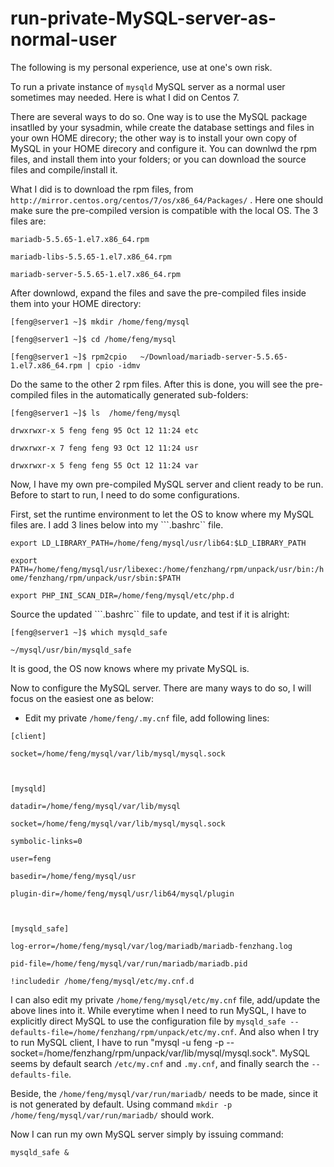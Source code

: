 # run-private-MySQL-server-as-normal-user

The following is my personal experience, use at one's own risk.

To run a private instance of ```mysqld``` MySQL server as a normal user sometimes may needed. Here is what I did on Centos 7.

There are several ways to do so. One way is to use the MySQL package insatlled by your sysadmin, while create the database settings and files in your own HOME direcory; the other way is to install your own copy of MySQL in your HOME direcory and configure it. You can downlwd the rpm files, and install them into your folders; or you can download the source files and compile/install it.

What I did is to download the rpm files, from ```http://mirror.centos.org/centos/7/os/x86_64/Packages/``` . Here one should make sure the pre-compiled version is compatible with the local OS. The 3 files are:

```mariadb-5.5.65-1.el7.x86_64.rpm ```

```mariadb-libs-5.5.65-1.el7.x86_64.rpm```

```mariadb-server-5.5.65-1.el7.x86_64.rpm ```

After downlowd, expand the files and save the pre-compiled files inside them into your HOME directory:


```[feng@server1 ~]$ mkdir /home/feng/mysql```

```[feng@server1 ~]$ cd /home/feng/mysql```

```[feng@server1 ~]$ rpm2cpio   ~/Download/mariadb-server-5.5.65-1.el7.x86_64.rpm | cpio -idmv```

Do the same to the other 2 rpm files. After this is done, you will see the pre-compiled files in the automatically generated sub-folders:


```[feng@server1 ~]$ ls  /home/feng/mysql```

```drwxrwxr-x 5 feng feng 95 Oct 12 11:24 etc```

```drwxrwxr-x 7 feng feng 93 Oct 12 11:24 usr```

```drwxrwxr-x 5 feng feng 55 Oct 12 11:24 var```

Now, I have my own pre-compiled MySQL server and client ready to be run. Before to start to run, I need to do some configurations.

First, set the runtime environment to let the OS to know where my MySQL files are.  I add 3 lines below into my ```.bashrc`` file. 

```export LD_LIBRARY_PATH=/home/feng/mysql/usr/lib64:$LD_LIBRARY_PATH```

```export PATH=/home/feng/mysql/usr/libexec:/home/fenzhang/rpm/unpack/usr/bin:/home/fenzhang/rpm/unpack/usr/sbin:$PATH```

```export PHP_INI_SCAN_DIR=/home/feng/mysql/etc/php.d```

Source the updated ```.bashrc`` file to update, and test if it is alright:

```[feng@server1 ~]$ which mysqld_safe```

```~/mysql/usr/bin/mysqld_safe```

It is good, the OS now knows where my private MySQL is.

Now to configure the MySQL server. There are many ways to do so, I will focus on the easiest one as below: 

* Edit my private ```/home/feng/.my.cnf``` file, add following lines:


```[client]```

```socket=/home/feng/mysql/var/lib/mysql/mysql.sock```

``` ```

```[mysqld]```

```datadir=/home/feng/mysql/var/lib/mysql```

```socket=/home/feng/mysql/var/lib/mysql/mysql.sock```

```symbolic-links=0```

```user=feng```

```basedir=/home/feng/mysql/usr```

```plugin-dir=/home/feng/mysql/usr/lib64/mysql/plugin```

``` ```

```[mysqld_safe]```

```log-error=/home/feng/mysql/var/log/mariadb/mariadb-fenzhang.log```

```pid-file=/home/feng/mysql/var/run/mariadb/mariadb.pid```


```!includedir /home/feng/mysql/etc/my.cnf.d```


I can also edit my private ```/home/feng/mysql/etc/my.cnf``` file, add/update the above lines into it. While everytime when I need to run MySQL, I have to explicitly direct MySQL to use the configuration file by ``` mysqld_safe --defaults-file=/home/fenzhang/rpm/unpack/etc/my.cnf ```. And also when I try to run MySQL client,  I have to run "mysql -u feng -p --socket=/home/fenzhang/rpm/unpack/var/lib/mysql/mysql.sock". MySQL seems by default search ```/etc/my.cnf``` and ```.my.cnf```, and finally search the  ```--defaults-file```.

Beside, the ```/home/feng/mysql/var/run/mariadb/``` needs to be made, since it is not generated by default. Using command ```mkdir -p /home/feng/mysql/var/run/mariadb/``` should work.

Now I can run my own MySQL server simply by issuing command:

```mysqld_safe &```


